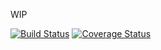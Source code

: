 WIP

[![Build Status](https://travis-ci.org/Alorel/mongoose-auto-increment-reworked.svg?branch=master)](https://travis-ci.org/Alorel/mongoose-auto-increment-reworked)
[![Coverage Status](https://coveralls.io/repos/github/Alorel/mongoose-auto-increment-reworked/badge.svg?branch=master)](https://coveralls.io/github/Alorel/mongoose-auto-increment-reworked?branch=master)

